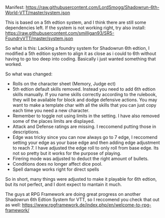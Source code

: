 Manifest: https://raw.githubusercontent.com/LordSmogg/Shadowrun-6th-World-VTT/master/system.json


This is based on a 5th edtion system, and I think there are still some dependencies left. If the system is not working right, try also install: https://raw.githubusercontent.com/smilligan93/SR5-FoundryVTT/master/system.json

So what is this:
Lacking a foundry system for Shadowrun 6th edtion, I modified a 5th edition system to align it as close as i could to 6th without having to go too deep into coding. Basically i just wanted something that worked. 

So what was changed:
- Rolls on the character sheet (Memory, Judge ect)
- 5th edtion default skills removed. Instead you need to add 6th edtion skills manually. If you name skills correctly according to the rulebook, they will be available for block and dodge defensive actions. You may want to make a template char with all the skills that you can just copy each time you need a new character.
- Remember to toggle not using limits in the setting. I have also removed some of the places limits are displayed.
- Attack and Defense ratings are missing. I reccomend putting those in descriptions.
- Edge was tricky since you can now always go to 7 edge, I reccomend setting your edge as your base edge and then adding edge adjustment to reach 7. I have adjusted the edge roll to only roll from base edge. Its not so pretty but it works for the purpose of playing. 
- Firering mode was adjusted to deduct the right amount of bullets.
- Conditions does no longer affect dice pool.
- Spell damage works right for direct spells

So in short, many things were adjusted to make it playable for 6th edtion, but its not perfect, and I dont expect to mantain it much. 

The guys at RPG Framework are doing great progress on another Shadowrun 6th Edtion System for VTT, so I reccomend you check that out as well: https://www.rpgframework.de/index.php/en/welcome-to-rpg-framework/
